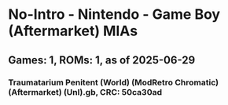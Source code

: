 # No-Intro - Nintendo - Game Boy (Aftermarket) MIAs
## Games: 1, ROMs: 1, as of 2025-06-29

### Traumatarium Penitent (World) (ModRetro Chromatic) (Aftermarket) (Unl).gb, CRC: 50ca30ad
